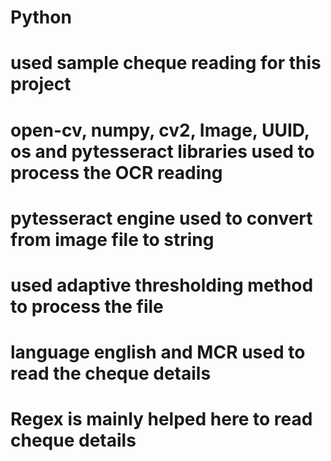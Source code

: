 # Python
# used sample cheque reading for this project
# open-cv, numpy, cv2, Image, UUID, os and pytesseract libraries used to process the OCR reading
# pytesseract engine used to convert from image file to string 
# used adaptive thresholding method to process the file
# language english and MCR used to read the cheque details
# Regex is mainly helped here to read cheque details 
